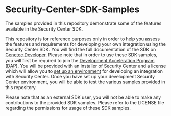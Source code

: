 # Security-Center-SDK-Samples

The samples provided in this repository demonstrate some of the features available in the Security Center SDK. 

This repository is for reference purposes only in order to help you assess the features and requirements for developing your own integration using the Security Center SDK. You will find the full documentation of the SDK on [Genetec Developer](https://developer.genetec.com/home). Please note that in order to use these SDK samples, you will first be required to join the [Development Acceleration Program (DAP)](https://developer.genetec.com/p/dap). You will be provided with an installer of Security Center and a license which will allow you to [set up an environment](https://developer.genetec.com/r/en-us/development-acceleration-program/what-should-i-do-after-receiving-the-sdk-package) for developing an integration with Security Center. Once you have set up your development Security Center environment, you will be able to test the various samples provided in this repository.

Please note that as an external SDK user, you will not be able to make any contributions to the provided SDK samples. Please refer to the LICENSE file regarding the permissions for usage of these SDK samples.